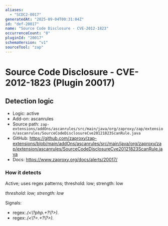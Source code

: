 ```yaml
---
aliases:
  - "SCDC2-0017"
generatedAt: "2025-09-04T00:31:04Z"
id: "def-20017"
name: "Source Code Disclosure - CVE-2012-1823"
occurrenceCount: "0"
pluginId: "20017"
schemaVersion: "v1"
sourceTool: "zap"
---
```


# Source Code Disclosure - CVE-2012-1823 (Plugin 20017)

## Detection logic

- Logic: active
- Add-on: ascanrules
- Source path: `zap-extensions/addOns/ascanrules/src/main/java/org/zaproxy/zap/extension/ascanrules/SourceCodeDisclosureCve20121823ScanRule.java`
- GitHub: https://github.com/zaproxy/zap-extensions/blob/main/addOns/ascanrules/src/main/java/org/zaproxy/zap/extension/ascanrules/SourceCodeDisclosureCve20121823ScanRule.java
- Docs: https://www.zaproxy.org/docs/alerts/20017/

### How it detects

Active; uses regex patterns; threshold: low; strength: low

_threshold: low; strength: low_

Signals:
- regex:.*(<\\?php.+?\\?>).*
- regex:.*(<\\?=.+?\\?>).*

